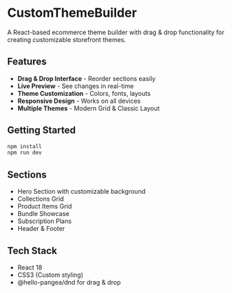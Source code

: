 # CustomThemeBuilder

A React-based ecommerce theme builder with drag & drop functionality for creating customizable storefront themes.

## Features

- **Drag & Drop Interface** - Reorder sections easily
- **Live Preview** - See changes in real-time
- **Theme Customization** - Colors, fonts, layouts
- **Responsive Design** - Works on all devices
- **Multiple Themes** - Modern Grid & Classic Layout

## Getting Started

```bash
npm install
npm run dev
```

## Sections

- Hero Section with customizable background
- Collections Grid
- Product Items Grid  
- Bundle Showcase
- Subscription Plans
- Header & Footer

## Tech Stack

- React 18
- CSS3 (Custom styling)
- @hello-pangea/dnd for drag & drop